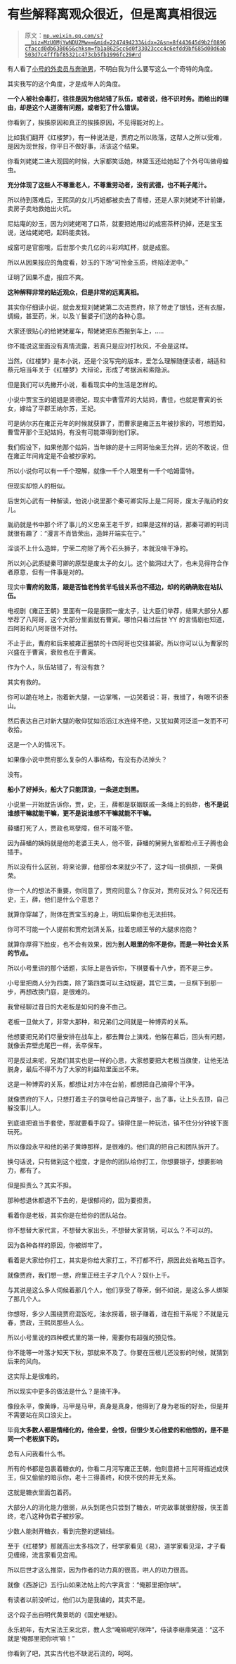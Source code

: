 # 有些解释离观众很近，但是离真相很远

> 原文：[`mp.weixin.qq.com/s?__biz=MzU0MjYwNDU2Mw==&mid=2247494233&idx=2&sn=8f443645d9b2f0896cfaccd0db638065&chksm=fb1a8625cc6d0f33023ccc4c6efdd9bf685d00d6ab503d7c4fffbf85321c473cb5fb1996fc29#rd`](http://mp.weixin.qq.com/s?__biz=MzU0MjYwNDU2Mw==&mid=2247494233&idx=2&sn=8f443645d9b2f0896cfaccd0db638065&chksm=fb1a8625cc6d0f33023ccc4c6efdd9bf685d00d6ab503d7c4fffbf85321c473cb5fb1996fc29#rd)

有人看了[小号的外卖员与奔驰男](https://mp.weixin.qq.com/s?__biz=MzU3NDc5Nzc0NQ==&mid=2247496031&idx=2&sn=4bb29e39c2f0c0f436f1dc93e3f2f33a&chksm=fd2e5381ca59da9703a4bad945c32e1929671548ab50a954544b42f6cce8e726702a6c20fa34&token=386067708&lang=zh_CN&scene=21#wechat_redirect)，不明白我为什么要写这么一个奇特的角度。

其实我写的这个角度，才是成年人的角度。

**一个人被社会毒打，往往是因为他站错了队伍，或者说，他不识时务。而给出的理由，却是这个人道德有问题，或者犯了什么错误。**

你看到了，挨揍原因和真正的挨揍原因，不见得能对的上。

比如我们翻开《红楼梦》，有一种说法是，贾府之所以败落，这帮人之所以受难，是因为现世报，你平日不做好事，活该这个结果。

你看刘姥姥二进大观园的时候，大家都笑话她，林黛玉还给她起了个外号叫做母蝗虫。

**充分体现了这些人不尊重老人，不尊重劳动者，没有武德，也不耗子尾汁。** 

所以待到落难后，王熙凤的女儿巧姐都被卖去了青楼，还是人家刘姥姥不计前嫌，卖房子卖地救她出火坑。

尼姑庵的妙玉，因为刘姥姥喝了口茶，就要把她用过的成窑茶杯扔掉，还是宝玉说，送给姥姥吧，起码能卖钱。

成窑可是官窑哦，后世那个卖几亿的斗彩鸡缸杯，就是成窑。

所以从因果报应的角度看，妙玉的下场“可怜金玉质，终陷淖泥中。”

证明了因果不虚，报应不爽。

**这种解释非常的贴近观众，但是非常的远离真相。**

其实你仔细读小说，就会发现刘姥姥第二次进贾府，除了带走了银钱，还有衣服，绸缎，甚至药，米，以及丫鬟婆子们送的各种心意。

大家还很贴心的给姥姥雇车，帮姥姥把东西搬到车上，.....

你不能说这里面没有真情流露，若真只是应对打秋风，不会是这样。

当然，《红楼梦》是本小说，还是个没写完的版本，爱怎么理解随便读者，胡适和蔡元培当年关于《红楼梦》大辩论，形成了考据派和索隐派。 

但是我们可以先撇开小说，看看现实中的生活是怎样的。

小说中贾宝玉的姐姐是贤德妃，现实中曹雪芹的大姑妈，曹佳，也就是曹寅的长女，嫁给了平郡王纳尔苏，王妃。

可是纳尔苏在雍正元年的时候就获罪了，而曹家是雍正五年被抄家的，可想而知，曹雪芹那个王妃姑妈，有没有可能罩得到他们家。

我们假设下，如果他那个姑妈，当年嫁的是十三阿哥怡亲王允祥，远的不敢说，但在雍正年间肯定是不会被抄家的。

所以小说你可以有一千个理解，就像一千个人眼里有一千个哈姆雷特。

但现实却惊人的相似。

后世刘心武有一种解读，他说小说里那个秦可卿实际上是二阿哥，废太子胤礽的女儿。

胤礽就是书中那个坏了事儿的义忠亲王老千岁，如果是这样的话，那秦可卿的判词就很有趣了：“漫言不肖皆荣出，造衅开端实在宁。”

淫谈不上什么造衅，宁荣二府除了两个石头狮子，本就没啥干净的。

所以刘心武质疑秦可卿的原型是废太子的女儿。这个脑洞过大了，也未见得符合作者原意，但有一件事是对的。

现实中**曹府的败落，跟是否恤老怜贫半毛钱关系也不搭边，却的的确确败在站队伍。**

电视剧《雍正王朝》里面有一段是康熙一废太子，让大臣们举荐，结果大部分人都举荐了八阿哥，这个大部分里面就有曹寅。哪怕只看过后世 YY 的言情剧也知道，四阿哥和八阿哥很不对付。

不止于此，曹府和后来被雍正圈禁的十四阿哥也交往甚密。所以你可以认为曹家的兴盛在于曹寅，衰败也在于曹寅。

作为个人，队伍站错了，有没有救？

其实有救的。

你可以跪在地上，抱着新大腿，一边掌嘴，一边哭着说：哥，我错了，有眼不识泰山。

然后表达自己对新大腿的敬仰犹如滔滔江水连绵不绝，又犹如黄河泛滥一发而不可收拾。

这是一个人的情况下。

如果像小说中贾府那么复杂的人事结构，有没有办法掉头？

没有。

**船小了好掉头，船大了只能顶浪，一条道走到黑。**

小说里一开始就告诉你，贾，史，王，薛都是联姻联戚一条绳上的蚂蚱，**也不是说谁想干嘛就能干嘛，更不是说谁想不干嘛就能不干嘛。**

薛蟠打死了人，贾政也骂孽障，但不可能不管。

因为薛蟠的姨妈就是他的老婆王夫人，他不管，薛蟠的舅舅九省都检点王子腾也会插手。

所以没有什么区别，将来论罪，他那份本来就少不了，这才叫一损俱损，一荣俱荣。

你一个人的想法不重要，你同意了，贾府同意么？你反对，贾府反对么？何况还有史，王，薛，他们是什么个意思？

就算你穿越了，附体在贾宝玉的身上，明知后果你也无法扭转。

你可不可能一个人提前和贾府划清关系，拉着忠顺王爷的大腿求抱抱？

就算你厚得下脸皮，也不会有效果，因为**别人眼里的你不是你，而是一种社会关系的节点。**

所以小号里讲的那个话题，实际上是告诉你，下棋要看十八步，而不是三步。

小号里把商人分为四类，除了第四类可以主动规避，其它三类，一旦棋下到那一步，再想改换门庭，是很难的。

我曾经聊过昔日的大老板是如何的身不由己。

老板一旦做大了，非常大那种，和兄弟们之间就是一种博弈的关系。

他想要把兄弟们尽量安排在战车上，都去舞台上演戏，他躲在幕后，回头有问题，就像丢弃壁虎尾巴一样，丢卒保车。

可是反过来呢，兄弟们其实也是一样的心思，大家想要把大老板当旗使，让他无法脱身，最后不得不为了大家的利益陷里面出不来。

这是一种博弈的关系，都想让对方冲在台前，都想把自己摘得个干净。

就像贾府的下人，只想打着主子的旗号给自己弄银子，出了事，让上头去顶，自己躲没事儿人。

到底谁把谁当手套使，那就要看手段了。镇得住是一种玩法，镇不住分分钟被下面玩死。

所以像段永平和他的弟子黄峥那样，是很难的。他们真的把自己和团队拆开了。

换句话说，只有做到这个程度，才是你的团队给你打工，你想要银子，想要影响力，都有了。

但是担责么？其实不担。

那种想退休都退不下去的，是很郁闷的，因为要担责。

看着你是老板，其实你是在给你的团队站台。

你不想替大家代言，不想替大家出头，不想替大家背锅，可以么？不可以的。

因为各种各样的原因，你被绑牢了。

看着是大家给你打工，其实是你给大家打工，不打都不行，原因此处省略五百字。

就像贾府，我们想一想，府里正经主子才几个人？奴仆上千。

与其说是这么多人伺候着那几个人，他们享受了尊荣，倒不如说，是这么多人绑架了那几个人。

你想呀，多少人围绕贾府混饭吃，油水捞着，银子赚着，谁在担干系呢？不就是元春，贾政，王熙凤那些人么。

所以小号里说的四种模式里的第一种，需要你有超强的预见性。

你不能等一叶落才知天下秋，那就来不及了。你要在压根儿还没影的时候，就猜到后来的风向。

这实际上是很难的。

所以现实中更多的做法是什么？是摘干净。

像段永平，像黄峥，马甲是马甲，真身是真身，他得到了身为老板的好处，但是并不需要站在风口浪尖上。

毕竟**大多数人都是情绪化的，他会爱，会恨，但很少关心他爱的和他恨的，是不是同一个老板旗下的。**

总有人问我看什么书。

所有的书都是包裹着糖衣的，你看二月河写雍正王朝，他刻意把十三阿哥描述成侠王，但又偷偷的暗示你，老十三得善终，和侠不侠的并无关系。

这就是糖衣里面包着药。

大部分人的消化能力很弱，从头到尾也只尝到了糖衣，听完故事就很舒服，侠王善终，老八这种伪君子被抄家。

少数人能剥开糖衣，看到完整的逻辑线。

至于《红楼梦》那就高出太多档次了，经学家看见《易》，道学家看见淫，才子看见缠绵，流言家看见宫闱。

所以后世才这么推崇，因为作者的功力真的很高，哄人的功力很高。

就像《西游记》五行山如来法帖上的六字真言：“俺那里把你哄”。

有读者以前没听过，他们以为是我编的，其实不是。

这个段子出自明代黄景昉的《国史唯疑》。

永乐初年，有大宝法王来北京，教人念“唵嘛呢叭咪吽”，侍读李继鼎笑道：“这不就是‘俺那里把你哄’嘛！”

你看到了吧，其实古代也不缺泥石流的，呵呵。